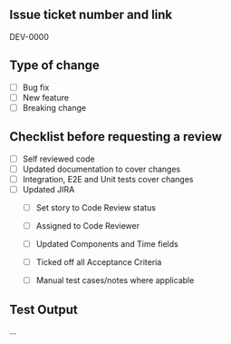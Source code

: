 ## Issue ticket number and link
DEV-0000

## Type of change
- [ ] Bug fix
- [ ] New feature
- [ ] Breaking change

## Checklist before requesting a review
- [ ] Self reviewed code
- [ ] Updated documentation to cover changes
- [ ] Integration, E2E and Unit tests cover changes
- [ ] Updated JIRA
    - [ ] Set story to Code Review status
    - [ ] Assigned to Code Reviewer
    - [ ] Updated Components and Time fields
    - [ ] Ticked off all Acceptance Criteria
    - [ ] Manual test cases/notes where applicable


## Test Output
...